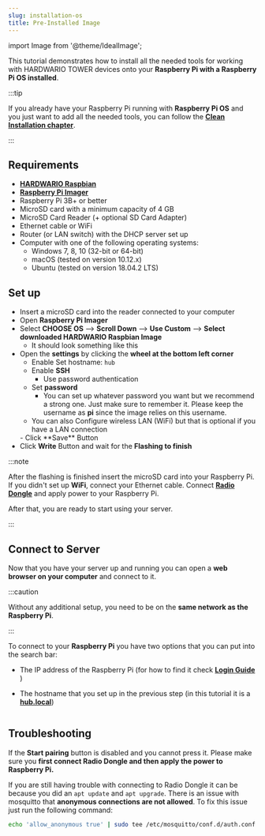 ```yaml
---
slug: installation-os
title: Pre-Installed Image
---
```

import Image from '@theme/IdealImage';

This tutorial demonstrates how to install all the needed tools for working with HARDWARIO TOWER devices onto your **Raspberry Pi with a Raspberry Pi OS installed**.

:::tip

If you already have your Raspberry Pi running with **Raspberry Pi OS** and you just want to add all the needed tools, you can follow the [**Clean Installation chapter**](./installation-clean-os.md).

:::

## Requirements
- [**HARDWARIO Raspbian**](https://github.com/hardwario/bc-raspbian/releases/latest)
- [**Raspberry Pi Imager**](https://www.raspberrypi.com/software/)
- Raspberry Pi 3B+ or better
- MicroSD card with a minimum capacity of 4 GB
- MicroSD Card Reader (+ optional SD Card Adapter)
- Ethernet cable or WiFi
- Router (or LAN switch) with the DHCP server set up
- Computer with one of the following operating systems:
  - Windows 7, 8, 10 (32-bit or 64-bit)
  - macOS (tested on version 10.12.x)
  - Ubuntu (tested on version 18.04.2 LTS)

## Set up

- Insert a microSD card into the reader connected to your computer
- Open **Raspberry Pi Imager**
- Select **CHOOSE OS** --> **Scroll Down** --> **Use Custom** --> **Select downloaded HARDWARIO Raspbian Image**
  - It should look something like this
    <div class="container">
    <div class="row">
      <div class="col col--7">
        <div><Image img={require('./raspberry-pi-imager-set-up.png')} /></div>
      </div>
      <div class="col col--3">
      </div>
    </div>
    </div>
- Open the **settings** by clicking the **wheel at the bottom left corner**
  - Enable Set hostname: `hub`
  - Enable **SSH**
    - Use password authentication
  - Set **password**
    - You can set up whatever password you want but we recommend a strong one. Just make sure to remember it. Please keep the username as **pi** since the image relies on this username.
  - You can also Configure wireless LAN (WiFi) but that is optional if you have a LAN connection
  <div class="container">
    <div class="row">
      <div class="col col--7">
        <div><Image img={require('./raspberry-pi-imager-advanced.png')} /></div>
      </div>
      <div class="col col--3">
      </div>
    </div>
    </div>
  - Click **Save** Button
- Click **Write** Button and wait for the **Flashing to finish**

:::note

After the flashing is finished insert the microSD card into your Raspberry Pi. If you didn't set up **WiFi**, connect your Ethernet cable. Connect [**Radio Dongle**](../hardware-modules/about-radio-dongle.md) and apply power to your Raspberry Pi.

After that, you are ready to start using your server.

:::

## Connect to Server

Now that you have your server up and running you can open a **web browser on your computer** and connect to it.

:::caution

Without any additional setup, you need to be on the **same network as the Raspberry Pi**.

:::

To connect to your **Raspberry Pi** you have two options that you can put into the search bar:
- The IP address of the Raspberry Pi (for how to find it check [**Login Guide**](./login-guide.md#find-out-raspberry-pi-ip) )
- The hostname that you set up in the previous step (in this tutorial it is a [**hub.local**](http://hub.local))


  <div class="container">
    <div class="row">
      <div class="col col--10">
        <div><Image img={require('./hardwario_hub.png')} /></div>
      </div>
      <div class="col col--3">
      </div>
    </div>
    </div>


## Troubleshooting

If the **Start pairing** button is disabled and you cannot press it. Please make sure you **first connect Radio Dongle and then apply the power to Raspberry Pi.**

If you are still having trouble with connecting to Radio Dongle it can be because you did an `apt update` and `apt upgrade`. There is an issue with mosquitto that **anonymous connections are not allowed**.
To fix this issue just run the following command:

```bash
echo 'allow_anonymous true' | sudo tee /etc/mosquitto/conf.d/auth.conf
```
